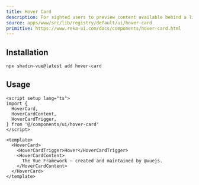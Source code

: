 ```yaml
---
title: Hover Card
description: For sighted users to preview content available behind a link.
source: apps/www/src/lib/registry/default/ui/hover-card
primitive: https://www.reka-ui.com/docs/components/hover-card.html
---
```


<ComponentPreview name="HoverCardDemo" />

## Installation

```bash
npx shadcn-vue@latest add hover-card
```
## Usage

```vue
<script setup lang="ts">
import {
  HoverCard,
  HoverCardContent,
  HoverCardTrigger,
} from '@/components/ui/hover-card'
</script>

<template>
  <HoverCard>
    <HoverCardTrigger>Hover</HoverCardTrigger>
    <HoverCardContent>
      The Vue Framework – created and maintained by @vuejs.
    </HoverCardContent>
  </HoverCard>
</template>
```
